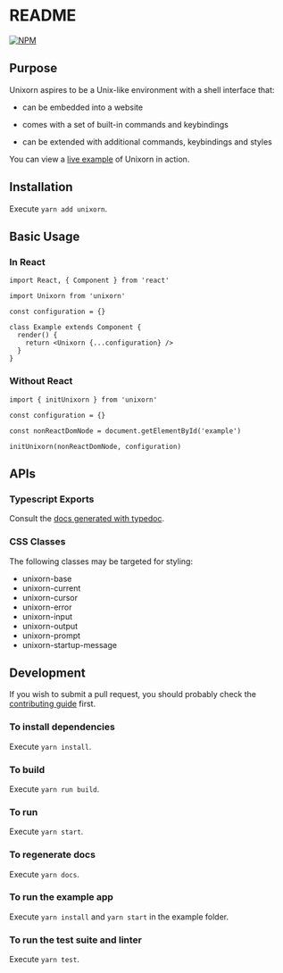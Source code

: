 # README

[![NPM](https://nodei.co/npm/unixorn.png?compact=true)](https://nodei.co/npm/unixorn/)

## Purpose

Unixorn aspires to be a Unix-like environment with a shell interface that:

* can be embedded into a website

* comes with a set of built-in commands and keybindings

* can be extended with additional commands, keybindings and styles

You can view a [live example](https://rheber.github.io/unixorn/example/index.html) of Unixorn in action.

## Installation

Execute `yarn add unixorn`.

## Basic Usage

### In React

```
import React, { Component } from 'react'

import Unixorn from 'unixorn'

const configuration = {}

class Example extends Component {
  render() {
    return <Unixorn {...configuration} />
  }
}
```

### Without React

```
import { initUnixorn } from 'unixorn'

const configuration = {}

const nonReactDomNode = document.getElementById('example')

initUnixorn(nonReactDomNode, configuration)
```

## APIs

### Typescript Exports

Consult the [docs generated with typedoc](https://rheber.github.io/unixorn/docs/index.html).

### CSS Classes

The following classes may be targeted for styling:

  * unixorn-base
  * unixorn-current
  * unixorn-cursor
  * unixorn-error
  * unixorn-input
  * unixorn-output
  * unixorn-prompt
  * unixorn-startup-message

## Development

If you wish to submit a pull request, you should probably check the [contributing guide](https://github.com/rheber/unixorn/blob/master/CONTRIBUTING.md) first.

### To install dependencies

Execute `yarn install`.

### To build

Execute `yarn run build`.

### To run

Execute `yarn start`.

### To regenerate docs

Execute `yarn docs`.

### To run the example app

Execute `yarn install` and `yarn start` in the example folder.

### To run the test suite and linter

Execute `yarn test`.

